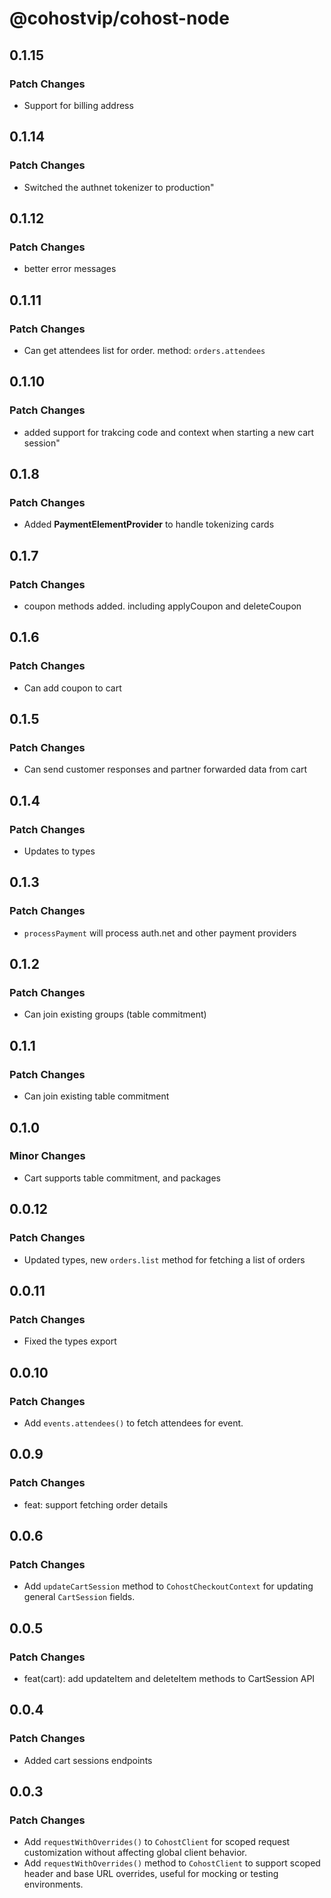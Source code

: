 # @cohostvip/cohost-node

## 0.1.15

### Patch Changes

- Support for billing address

## 0.1.14

### Patch Changes

- Switched the authnet tokenizer to production"

## 0.1.12

### Patch Changes

- better error messages

## 0.1.11

### Patch Changes

- Can get attendees list for order. method: `orders.attendees`

## 0.1.10

### Patch Changes

- added support for trakcing code and context when starting a new cart session"

## 0.1.8

### Patch Changes

- Added **PaymentElementProvider** to handle tokenizing cards

## 0.1.7

### Patch Changes

- coupon methods added. including applyCoupon and deleteCoupon

## 0.1.6

### Patch Changes

- Can add coupon to cart

## 0.1.5

### Patch Changes

- Can send customer responses and partner forwarded data from cart

## 0.1.4

### Patch Changes

- Updates to types

## 0.1.3

### Patch Changes

- `processPayment` will process auth.net and other payment providers

## 0.1.2

### Patch Changes

- Can join existing groups (table commitment)

## 0.1.1

### Patch Changes

- Can join existing table commitment

## 0.1.0

### Minor Changes

- Cart supports table commitment, and packages

## 0.0.12

### Patch Changes

- Updated types, new `orders.list` method for fetching a list of orders

## 0.0.11

### Patch Changes

- Fixed the types export

## 0.0.10

### Patch Changes

- Add `events.attendees()` to fetch attendees for event.

## 0.0.9

### Patch Changes

- feat: support fetching order details

## 0.0.6

### Patch Changes

- Add `updateCartSession` method to `CohostCheckoutContext` for updating general `CartSession` fields.

## 0.0.5

### Patch Changes

- feat(cart): add updateItem and deleteItem methods to CartSession API

## 0.0.4

### Patch Changes

- Added cart sessions endpoints

## 0.0.3

### Patch Changes

- Add `requestWithOverrides()` to `CohostClient` for scoped request customization without affecting global client behavior.
- Add `requestWithOverrides()` method to `CohostClient` to support scoped header and base URL overrides, useful for mocking or testing environments.
